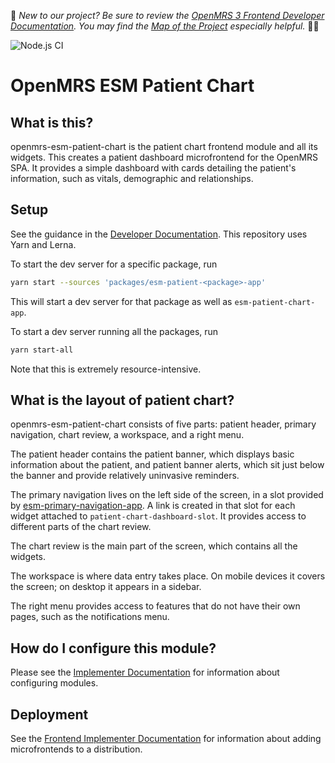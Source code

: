 :wave:	*New to our project? Be sure to review the [OpenMRS 3 Frontend Developer Documentation](https://openmrs.github.io/openmrs-esm-core/#/). You may find the [Map of the Project](https://openmrs.github.io/openmrs-esm-core/#/main/map) especially helpful.* :teacher:	


![Node.js CI](https://github.com/openmrs/openmrs-esm-patient-chart/workflows/Node.js%20CI/badge.svg)

# OpenMRS ESM Patient Chart

## What is this?

openmrs-esm-patient-chart is the patient chart frontend module and all its widgets. This creates a patient dashboard microfrontend for the OpenMRS SPA. It provides a simple dashboard with cards detailing the
patient's information, such as vitals, demographic and relationships.

## Setup

See the guidance in the [Developer Documentation](https://openmrs.github.io/openmrs-esm-core/#/getting_started/setup?id=developing-microfrontends-in-a-lerna-monorepo).
This repository uses Yarn and Lerna.

To start the dev server for a specific package, run

```bash
yarn start --sources 'packages/esm-patient-<package>-app'
```

This will start a dev server for that package as well as `esm-patient-chart-app`.

To start a dev server running all the packages, run

```bash
yarn start-all
```

Note that this is extremely resource-intensive.

## What is the layout of patient chart?

openmrs-esm-patient-chart consists of five parts: patient header, primary navigation, chart review, a workspace, and a right menu.

The patient header contains the patient banner, which displays basic information about the patient,
and patient banner alerts, which sit just below the banner and provide relatively uninvasive reminders.

The primary navigation lives on the left side of the screen, in a slot provided by
[esm-primary-navigation-app](https://github.com/openmrs/openmrs-esm-core/tree/master/packages/apps/esm-primary-navigation-app).
A link is created in that slot for each widget attached to `patient-chart-dashboard-slot`.
It provides access to different parts of the chart review.

The chart review is the main part of the screen, which contains all the widgets.

The workspace is where data entry takes place. On mobile devices it covers the screen; on desktop it appears in a sidebar.

The right menu provides access to features that do not have their own pages, such as the notifications menu.

## How do I configure this module?

Please see the [Implementer Documentation](https://wiki.openmrs.org/display/projects/Frontend+3.0+Documentation+for+Implementers#Frontend3.0DocumentationforImplementers-Configuringtheapplication)
for information about configuring modules.

## Deployment

See the
[Frontend Implementer Documentation](https://wiki.openmrs.org/display/projects/Frontend+3.0+Documentation+for+Implementers)
for information about adding microfrontends to a distribution.
